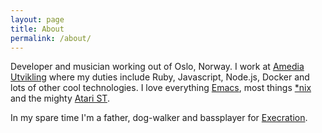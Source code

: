 ```yaml
---
layout: page
title: About
permalink: /about/
---
```


Developer and musician working out of Oslo, Norway.  I work at
[Amedia Utvikling](http://utvikling.amedia.no/) where my duties
include Ruby, Javascript, Node.js, Docker and lots of other cool
technologies. I love everything
[Emacs](http://www.gnu.org/software/emacs/), most things
[*nix](http://en.wikipedia.org/wiki/Unix-like) and the mighty [Atari ST](http://en.wikipedia.org/wiki/Atari_ST).

In my spare time I'm a father, dog-walker and bassplayer for
[Execration](http://www.execration.no).
